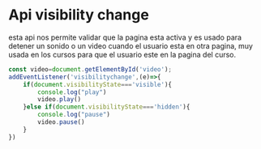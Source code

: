 # Api visibility change

esta api nos permite validar que la pagina esta activa y es usado para detener un sonido o un video cuando el usuario esta en otra pagina, muy usada en los cursos para que el usuario este en la pagina del curso.

```javascript
const video=document.getElementById('video');
addEventListener('visibilitychange',(e)=>{
    if(document.visibilityState==='visible'){
        console.log("play")
        video.play()
    }else if(document.visibilityState==='hidden'){
        console.log("pause")
        video.pause()
    }
})
```
